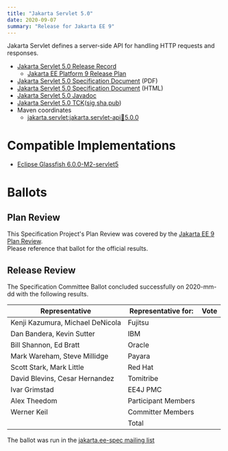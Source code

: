 ```yaml
---
title: "Jakarta Servlet 5.0"
date: 2020-09-07
summary: "Release for Jakarta EE 9"
---
```

Jakarta Servlet defines a server-side API for handling HTTP requests and responses.

* [Jakarta Servlet 5.0 Release Record](https://projects.eclipse.org/projects/ee4j.servlet/releases/5.0)
  * [Jakarta EE Platform 9 Release Plan](https://eclipse-ee4j.github.io/jakartaee-platform/jakartaee9/JakartaEE9ReleasePlan)
* [Jakarta Servlet 5.0 Specification Document](./jakarta-servlet-spec-5.0.pdf) (PDF)
* [Jakarta Servlet 5.0 Specification Document](./jakarta-servlet-spec-5.0.html) (HTML)
* [Jakarta Servlet 5.0 Javadoc](./apidocs)
* [Jakarta Servlet 5.0 TCK](https://download.eclipse.org/jakartaee/servlet/5.0/jakarta-servlet-tck-5.0.0.zip)([sig](https://download.eclipse.org/jakartaee/servlet/5.0/jakarta-servlet-tck-5.0.0.zip.sig),[sha](https://download.eclipse.org/jakartaee/servlet/5.0/jakarta-servlet-tck-5.0.0.zip.sha256),[pub](https://raw.githubusercontent.com/jakartaee/specification-committee/master/jakartaee-spec-committee.pub))
* Maven coordinates
  * [jakarta.servlet:jakarta.servlet-api:jar:5.0.0](https://search.maven.org/artifact/jakarta.servlet/jakarta.servlet-api/5.0.0/jar)


# Compatible Implementations

* [Eclipse Glassfish 6.0.0-M2-servlet5](https://github.com/eclipse-ee4j/glassfish/releases/tag/6.0.0-M2-servlet5)

# Ballots

## Plan Review

[//]: # (For Jakarta EE 9, the Platform Plan Review covered 95% of the Specification Projects.  For those Projects, just use the following statement in this Plan Review section:)

This Specification Project's Plan Review was covered by the [Jakarta EE 9 Plan Review](https://jakarta.ee/specifications/platform/9/).  
Please reference that ballot for the official results.

[//]: # (If your Project was required to do a standalone Plan Review...  You'll need to perform an official Plan Review ballot and record the results here.)

## Release Review

The Specification Committee Ballot concluded successfully on 2020-mm-dd with the following results.

| Representative                                 | Representative for: | Vote |
|------------------------------------------------|---------------------|------|
| Kenji Kazumura, Michael DeNicola               | Fujitsu             |      |
| Dan Bandera, Kevin Sutter                      | IBM                 |      |
| Bill Shannon, Ed Bratt                         | Oracle              |      |
| Mark Wareham, Steve Millidge                   | Payara              |      |
| Scott Stark, Mark Little                       | Red Hat             |      |
| David Blevins, Cesar Hernandez                 | Tomitribe           |      |
| Ivar Grimstad                                  | EE4J PMC            |      |
| Alex Theedom                                   | Participant Members |      |
| Werner Keil                                    | Committer Members   |      |
|                                                | Total               |      |

The ballot was run in the [jakarta.ee-spec mailing list]()
